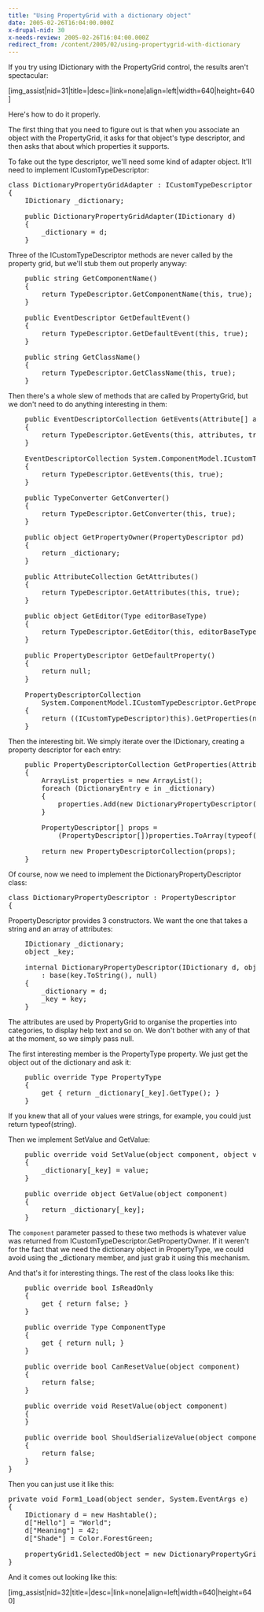 ```yaml
---
title: "Using PropertyGrid with a dictionary object"
date: 2005-02-26T16:04:00.000Z
x-drupal-nid: 30
x-needs-review: 2005-02-26T16:04:00.000Z
redirect_from: /content/2005/02/using-propertygrid-with-dictionary
---
```

If you try using IDictionary with the PropertyGrid control, the results aren't spectacular:

[img_assist|nid=31|title=|desc=|link=none|align=left|width=640|height=640]

Here's how to do it properly.

The first thing that you need to figure out is that when you associate an object with the PropertyGrid, it asks for that object's type descriptor, and then asks that about which properties it supports.

To fake out the type descriptor, we'll need some kind of adapter object. It'll need to implement ICustomTypeDescriptor:

<pre>class DictionaryPropertyGridAdapter : ICustomTypeDescriptor
{
    IDictionary _dictionary;

    public DictionaryPropertyGridAdapter(IDictionary d)
    {
        _dictionary = d;
    }</pre>

Three of the ICustomTypeDescriptor methods are never called by the property grid, but we'll stub them out properly anyway:

<pre>    public string GetComponentName()
    {
        return TypeDescriptor.GetComponentName(this, true);
    }

    public EventDescriptor GetDefaultEvent()
    {
        return TypeDescriptor.GetDefaultEvent(this, true);
    }

    public string GetClassName()
    {
        return TypeDescriptor.GetClassName(this, true);
    }</pre>

Then there's a whole slew of methods that are called by PropertyGrid, but we don't need to do anything interesting in them:

<pre>    public EventDescriptorCollection GetEvents(Attribute[] attributes)
    {
        return TypeDescriptor.GetEvents(this, attributes, true);
    }

    EventDescriptorCollection System.ComponentModel.ICustomTypeDescriptor.GetEvents()
    {
        return TypeDescriptor.GetEvents(this, true);
    }

    public TypeConverter GetConverter()
    {
        return TypeDescriptor.GetConverter(this, true);
    }

    public object GetPropertyOwner(PropertyDescriptor pd)
    {
        return _dictionary;
    }

    public AttributeCollection GetAttributes()
    {
        return TypeDescriptor.GetAttributes(this, true);
    }

    public object GetEditor(Type editorBaseType)
    {
        return TypeDescriptor.GetEditor(this, editorBaseType, true);
    }

    public PropertyDescriptor GetDefaultProperty()
    {
        return null;
    }

    PropertyDescriptorCollection
        System.ComponentModel.ICustomTypeDescriptor.GetProperties()
    {
        return ((ICustomTypeDescriptor)this).GetProperties(new Attribute[0]);
    }</pre>

Then the interesting bit. We simply iterate over the IDictionary, creating a property descriptor for each entry:

<pre>    public PropertyDescriptorCollection GetProperties(Attribute[] attributes)
    {
        ArrayList properties = new ArrayList();
        foreach (DictionaryEntry e in _dictionary)
        {
            properties.Add(new DictionaryPropertyDescriptor(_dictionary, e.Key));
        }

        PropertyDescriptor[] props =
            (PropertyDescriptor[])properties.ToArray(typeof(PropertyDescriptor));

        return new PropertyDescriptorCollection(props);
    }</pre>

Of course, now we need to implement the DictionaryPropertyDescriptor class:

<pre>class DictionaryPropertyDescriptor : PropertyDescriptor
{
</pre>

PropertyDescriptor provides 3 constructors. We want the one that takes a string and an array of attributes:

<pre>    IDictionary _dictionary;
    object _key;

    internal DictionaryPropertyDescriptor(IDictionary d, object key)
        : base(key.ToString(), null)
    {
        _dictionary = d;
        _key = key;
    }</pre>

The attributes are used by PropertyGrid to organise the properties into categories, to display help text and so on. We don't bother with any of that at the moment, so we simply pass null.

The first interesting member is the PropertyType property. We just get the object out of the dictionary and ask it:

<pre>    public override Type PropertyType
    {
        get { return _dictionary[_key].GetType(); }
    }</pre>

If you knew that all of your values were strings, for example, you could just return typeof(string).

Then we implement SetValue and GetValue:

<pre>    public override void SetValue(object component, object value)
    {
        _dictionary[_key] = value;
    }

    public override object GetValue(object component)
    {
        return _dictionary[_key];
    }</pre>

The `component` parameter passed to these two methods is whatever value was returned from ICustomTypeDescriptor.GetPropertyOwner. If it weren't for the fact that we need the dictionary object in PropertyType, we could avoid using the _dictionary member, and just grab it using this mechanism.

And that's it for interesting things. The rest of the class looks like this:

<pre>    public override bool IsReadOnly
    {
        get { return false; }
    }

    public override Type ComponentType
    {
        get { return null; }
    }

    public override bool CanResetValue(object component)
    {
        return false;
    }

    public override void ResetValue(object component)
    {
    }

    public override bool ShouldSerializeValue(object component)
    {
        return false;
    }
}</pre>

Then you can just use it like this:

<pre>private void Form1_Load(object sender, System.EventArgs e)
{
    IDictionary d = new Hashtable();
    d["Hello"] = "World";
    d["Meaning"] = 42;
    d["Shade"] = Color.ForestGreen;

    propertyGrid1.SelectedObject = new DictionaryPropertyGridAdapter(d);
}</pre>

And it comes out looking like this:

[img_assist|nid=32|title=|desc=|link=none|align=left|width=640|height=640]
